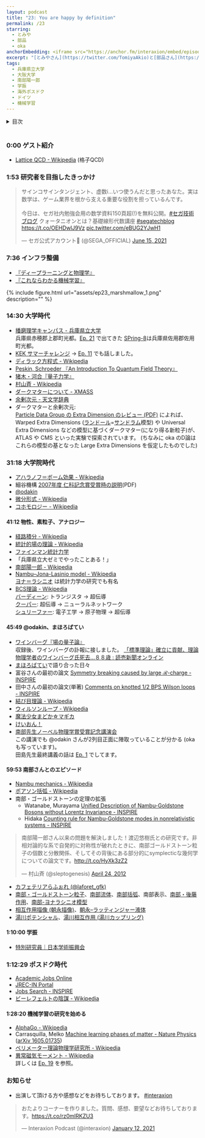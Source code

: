 ```yaml
---
layout: podcast
title: "23: You are happy by definition"
permalink: /23
starring:
  - とみや
  - 部品
  - oka
anchorEmbedding: <iframe src="https://anchor.fm/interaxion/embed/episodes/23-You-are-happy-by-definition-----oka-e15d8sd" height="102px" width="500px" frameborder="0" scrolling="no"></iframe>
excerpt: "[とみやさん](https://twitter.com/TomiyaAkio)と[部品さん](https://twitter.com/tjmlab)、[oka](https://twitter.com/nowohyeah)で研究者になるまで、機械学習をはじめたきっかけなどについて話しました。[Ep. 24](https://interaxion-podcast.github.io/24) に続きます。"
tags:
  - 兵庫県立大学
  - 大阪大学
  - 南部陽一郎
  - 学振
  - 海外ポスドク
  - ドイツ
  - 機械学習
---
```


<details>
<!-- https://github.com/gettalong/kramdown/issues/155#issuecomment-339793629 -->
<summary markdown='span'>目次</summary>
<nav>
  * this unordered seed list will be replaced by toc as unordered list
  {:toc}
<!-- https://stackoverflow.com/a/38419441/11480802 -->
</nav>
</details>
<br>

### 0:00 ゲスト紹介

- [Lattice QCD - Wikipedia](https://en.wikipedia.org/wiki/Lattice_QCD) (格子QCD)

### 1:53 研究者を目指したきっかけ

<blockquote class="twitter-tweet tw-align-center"><p lang="ja" dir="ltr">サインコサインタンジェント、虚数i…いつ使うんだと思ったあなた。実は数学は、ゲーム業界を根から支える重要な役割を担っているんです。<br><br>今日は、セガ社内勉強会用の数学資料150頁超(!)を無料公開。<a href="https://twitter.com/hashtag/%E3%82%BB%E3%82%AC%E6%8A%80%E8%A1%93%E3%83%96%E3%83%AD%E3%82%B0?src=hash&amp;ref_src=twsrc%5Etfw">#セガ技術ブログ</a> クォータニオンとは？基礎線形代数講座 <a href="https://twitter.com/hashtag/segatechblog?src=hash&amp;ref_src=twsrc%5Etfw">#segatechblog</a> <a href="https://t.co/OEHDwlJ9Vz">https://t.co/OEHDwlJ9Vz</a> <a href="https://t.co/eBUG2YJwH1">pic.twitter.com/eBUG2YJwH1</a></p>&mdash; セガ公式アカウント🦔 (@SEGA_OFFICIAL) <a href="https://twitter.com/SEGA_OFFICIAL/status/1404640339302838276?ref_src=twsrc%5Etfw">June 15, 2021</a>
</blockquote> <script async src="https://platform.twitter.com/widgets.js" charset="utf-8"></script>

### 7:36 インフラ整備

- [『ディープラーニングと物理学』](https://amzn.to/3rISRqe)
- [『これならわかる機械学習』](https://amzn.to/3C2avdd)

{% include figure.html url="assets/ep23_marshmallow_1.png" description="" %}

### 14:30 大学時代

- [播磨理学キャンパス - 兵庫県立大学](https://www.u-hyogo.ac.jp/campuslife/access/campus03.html)  
  兵庫県赤穂郡上郡町光都。[Ep. 21](https://interaxion-podcast.github.io/21) で出てきた [SPring-8](http://www.spring8.or.jp/ja/about_us/whats_sp8/)は兵庫県佐用郡佐用町光都。
- [KEK サマーチャレンジ](https://www2.kek.jp/ksc/) → [Ep. 11](https://interaxion-podcast.github.io/11) でも話しました。
- [ディラック方程式 - Wikipedia](https://ja.wikipedia.org/wiki/%E3%83%87%E3%82%A3%E3%83%A9%E3%83%83%E3%82%AF%E6%96%B9%E7%A8%8B%E5%BC%8F)
- [Peskin, Schroeder 『An Introduction To Quantum Field Theory』](https://amzn.to/3j7DCmV)
- [猪木・河合『量子力学』](https://amzn.to/3C3jbAk)
- [村山斉 - Wikipedia](https://ja.wikipedia.org/wiki/%E6%9D%91%E5%B1%B1%E6%96%89)
- [ダークマターについて - XMASS](http://www-sk.icrr.u-tokyo.ac.jp/xmass/darkmatter/index.html)
- [余剰次元 - 天文学辞典](https://astro-dic.jp/extra-dimension/)
- ダークマターと余剰次元:  
  [Particle Data Group の Extra Dimension のレビュー (PDF)](https://pdg.lbl.gov/2020/reviews/rpp2020-rev-extra-dimensions.pdf) によれば、Warped Extra Dimensions ([ランドール](https://ja.wikipedia.org/wiki/%E3%83%AA%E3%82%B5%E3%83%BB%E3%83%A9%E3%83%B3%E3%83%89%E3%83%BC%E3%83%AB)=[サンドラム](https://ja.wikipedia.org/wiki/%E3%83%A9%E3%83%9E%E3%83%B3%E3%83%BB%E3%82%B5%E3%83%B3%E3%83%89%E3%83%A9%E3%83%A0)模型) や Universal Extra Dimensions などの模型に基づくダークマター(になり得る新粒子)が、ATLAS や CMS といった実験で探索されています。 (ちなみに oka のD論はこれらの模型の基となった Large Extra Dimensions を仮定したものでした)

### 31:18 大学院時代

- [アハラノフ＝ボーム効果 - Wikipedia](https://ja.wikipedia.org/wiki/%E3%82%A2%E3%83%8F%E3%83%A9%E3%83%8E%E3%83%95%EF%BC%9D%E3%83%9C%E3%83%BC%E3%83%A0%E5%8A%B9%E6%9E%9C)
- 細谷機構 [2007年度 仁科記念賞受賞時の説明](https://www.nishina-mf.or.jp/wp/wp-content/uploads/2019/12/2007NKSjp-1.pdf)(PDF)
- [@odakin](https://twitter.com/odakin)
- [微分形式 - Wikipedia](https://ja.wikipedia.org/wiki/%E5%BE%AE%E5%88%86%E5%BD%A2%E5%BC%8F)
- [コホモロジー - Wikipedia](https://ja.wikipedia.org/wiki/%E3%82%B3%E3%83%9B%E3%83%A2%E3%83%AD%E3%82%B8%E3%83%BC)

#### 41:12 物性、素粒子、アナロジー

- [経路積分 - Wikipedia](https://ja.wikipedia.org/wiki/%E7%B5%8C%E8%B7%AF%E7%A9%8D%E5%88%86)
- [統計的場の理論 - Wikipedia](https://ja.wikipedia.org/wiki/%E7%B5%B1%E8%A8%88%E7%9A%84%E5%A0%B4%E3%81%AE%E7%90%86%E8%AB%96)
- [ファインマン統計力学](https://amzn.to/3xSidDs)
- 「兵庫県立大ゼミでやったことある！」
- [南部陽一郎 - Wikipedia](https://ja.wikipedia.org/wiki/%E5%8D%97%E9%83%A8%E9%99%BD%E4%B8%80%E9%83%8E)
- [Nambu–Jona-Lasinio model - Wikipedia](https://en.wikipedia.org/wiki/Nambu%E2%80%93Jona-Lasinio_model)  
  [ヨナ＝ラシニオ](https://ja.wikipedia.org/wiki/%E3%82%B8%E3%83%A7%E3%83%B4%E3%82%A1%E3%83%B3%E3%83%8B%E3%83%BB%E3%83%A8%E3%83%8A%EF%BC%9D%E3%83%A9%E3%82%B7%E3%83%8B%E3%82%AA) は統計力学の研究でも有名
- [BCS理論 - Wikipedia](https://ja.wikipedia.org/wiki/BCS%E7%90%86%E8%AB%96)  
  [バーディーン](https://ja.wikipedia.org/wiki/%E3%82%B8%E3%83%A7%E3%83%B3%E3%83%BB%E3%83%90%E3%83%BC%E3%83%87%E3%82%A3%E3%83%BC%E3%83%B3): トランジスタ → 超伝導  
  [クーパー](https://ja.wikipedia.org/wiki/%E3%83%AC%E3%82%AA%E3%83%B3%E3%83%BB%E3%82%AF%E3%83%BC%E3%83%91%E3%83%BC): 超伝導 → ニューラルネットワーク  
  [シュリーファー](https://ja.wikipedia.org/wiki/%E3%82%B8%E3%83%A7%E3%83%B3%E3%83%BB%E3%83%AD%E3%83%90%E3%83%BC%E3%83%88%E3%83%BB%E3%82%B7%E3%83%A5%E3%83%AA%E3%83%BC%E3%83%95%E3%82%A1%E3%83%BC): 電子工学 → 原子物理 → 超伝導

#### 45:49 @odakin、まほろばてい

- [ワインバーグ『場の量子論』](https://amzn.to/3A0wAY5)  
  収録後、ワインバーグの訃報に接しました。 [「標準理論」確立に貢献、理論物理学者のワインバーグ氏死去…８８歳 : 読売新聞オンライン](https://www.yomiuri.co.jp/science/20210725-OYT1T50194/)
- [まほろばてい](https://tabelog.com/osaka/A2706/A270601/27027335/)で語り合った日々
- 富谷さんの最初の論文  [Symmetry breaking caused by large $\mathcal R$-charge - INSPIRE](https://inspirehep.net/literature/1293704)
- 田中さんの最初の論文(単著) [Comments on knotted 1/2 BPS Wilson loops - INSPIRE](https://inspirehep.net/literature/1112593)
- [結び目理論 - Wikipedia](https://ja.wikipedia.org/wiki/%E7%B5%90%E3%81%B3%E7%9B%AE%E7%90%86%E8%AB%96)
- [ウィルソンループ - Wikipedia](https://ja.wikipedia.org/wiki/%E3%82%A6%E3%82%A3%E3%83%AB%E3%82%BD%E3%83%B3%E3%83%AB%E3%83%BC%E3%83%97)
- [魔法少女まどか☆マギカ](https://amzn.to/3C3dli9)
- [けいおん！](https://amzn.to/2V7P61O)
- [南部先生ノーベル物理学賞受賞記念講演会](http://www.phys.sci.osaka-u.ac.jp/ja_old/ja/announce/nambu-talk-2009.html)  
  この講演でも @odakin さんが2列目正面に陣取っていることが分かる (okaも写っています)。  
  田島先生最終講義の話は [Ep. 1](https://interaxion-podcast.github.io/1) でしてます。

#### 59:53 南部さんとのエピソード

- [Nambu mechanics - Wikipedia](https://en.wikipedia.org/wiki/Nambu_mechanics)
- [ポアソン括弧 - Wikipedia](https://ja.wikipedia.org/wiki/%E3%83%9D%E3%82%A2%E3%82%BD%E3%83%B3%E6%8B%AC%E5%BC%A7)
- 南部・ゴールドストーンの定理の拡張
  - Watanabe, Murayama [Unified Description of Nambu-Goldstone Bosons without Lorentz Invariance - INSPIRE](https://inspirehep.net/literature/1092745)
  - Hidaka [Counting rule for Nambu-Goldstone modes in nonrelativistic systems - INSPIRE](https://inspirehep.net/literature/1093119)

<blockquote class="twitter-tweet tw-align-center"><p lang="ja" dir="ltr">南部陽一郎さん以来の問題を解決しました！渡辺悠樹氏との研究です。非相対論的な系で自発的に対称性が破れたときに、南部ゴールドストーン粒子の個数と分散関係、そしてその背後にある部分的にsymplecticな幾何学についての論文です。<a href="http://t.co/HyXk3zZ2">http://t.co/HyXk3zZ2</a></p>&mdash; 村山斉 (@sleptogenesis) <a href="https://twitter.com/sleptogenesis/status/194684109388386304?ref_src=twsrc%5Etfw">April 24, 2012</a>
</blockquote> <script async src="https://platform.twitter.com/widgets.js" charset="utf-8"></script>

- [カフェテリアらふぉれ (@laforet_gfk)](https://twitter.com/laforet_gfk)
- [南部・ゴールドストーン粒子](https://ja.wikipedia.org/wiki/%E5%8D%97%E9%83%A8%E3%83%BB%E3%82%B4%E3%83%BC%E3%83%AB%E3%83%89%E3%82%B9%E3%83%88%E3%83%BC%E3%83%B3%E7%B2%92%E5%AD%90)、[南部流体](https://doi.org/10.11316/butsuri.72.4_236)、[南部括弧](https://doi.org/10.11316/butsuri.72.4_231)、南部表示、[南部・後藤作用](https://en.wikipedia.org/wiki/Nambu%E2%80%93Goto_action)、[南部-ヨナラシニオ模型](https://en.wikipedia.org/wiki/Nambu%E2%80%93Jona-Lasinio_model)
- [相互作用描像 (朝永描像)](https://ja.wikipedia.org/wiki/%E7%9B%B8%E4%BA%92%E4%BD%9C%E7%94%A8%E6%8F%8F%E5%83%8F)、[朝永–ラッティンジャー液体](https://ja.wikipedia.org/wiki/%E6%9C%9D%E6%B0%B8%E2%80%93%E3%83%A9%E3%83%83%E3%83%86%E3%82%A3%E3%83%B3%E3%82%B8%E3%83%A3%E3%83%BC%E6%B6%B2%E4%BD%93)
- [湯川ポテンシャル](https://ja.wikipedia.org/wiki/%E6%B9%AF%E5%B7%9D%E3%83%9D%E3%83%86%E3%83%B3%E3%82%B7%E3%83%A3%E3%83%AB)、[湯川相互作用 (湯川カップリング)](https://ja.wikipedia.org/wiki/%E6%B9%AF%E5%B7%9D%E7%9B%B8%E4%BA%92%E4%BD%9C%E7%94%A8)

#### 1:10:00 学振

- [特別研究員｜日本学術振興会](https://www.jsps.go.jp/j-pd/)

### 1:12:29 ポスドク時代

- [Academic Jobs Online](https://academicjobsonline.org/)
- [JREC-IN Portal](https://jrecin.jst.go.jp/seek/SeekTop)
- [Jobs Search - INSPIRE](https://inspirehep.net/jobs?sort=mostrecent&size=25&page=1)
- [ビーレフェルトの陰謀 - Wikipedia](https://ja.wikipedia.org/wiki/%E3%83%93%E3%83%BC%E3%83%AC%E3%83%95%E3%82%A7%E3%83%AB%E3%83%88%E3%81%AE%E9%99%B0%E8%AC%80)

#### 1:28:20 機械学習の研究を始める

- [AlphaGo - Wikipedia](https://ja.wikipedia.org/wiki/AlphaGo)
- Carrasquilla, Melko [Machine learning phases of matter - Nature Physics](https://www.nature.com/articles/nphys4035) ([arXiv 1605.01735](https://arxiv.org/abs/1605.01735))
- [ペリメーター理論物理学研究所 - Wikipedia](https://ja.wikipedia.org/wiki/%E3%83%9A%E3%83%AA%E3%83%A1%E3%83%BC%E3%82%BF%E3%83%BC%E7%90%86%E8%AB%96%E7%89%A9%E7%90%86%E5%AD%A6%E7%A0%94%E7%A9%B6%E6%89%80)
- [異常磁気モーメント - Wikipedia](https://ja.wikipedia.org/wiki/%E7%95%B0%E5%B8%B8%E7%A3%81%E6%B0%97%E3%83%A2%E3%83%BC%E3%83%A1%E3%83%B3%E3%83%88)  
  詳しくは [Ep. 19](https://interaxion-podcast.github.io/19) を参照。

### お知らせ

- 出演して頂ける方や感想などをお待ちしております。 [#interaxion](https://twitter.com/hashtag/interaxion)

<blockquote class="twitter-tweet tw-align-center"><p lang="ja" dir="ltr">おたよりコーナーを作りました。質問、感想、要望などお待ちしております。<a href="https://t.co/rz0mlRKZU3">https://t.co/rz0mlRKZU3</a></p>— Interaxion Podcast (@interaxion) <a href="https://twitter.com/interaxion/status/1348936492488421378?ref_src=twsrc%5Etfw">January 12, 2021</a> </blockquote> <script async src="https://platform.twitter.com/widgets.js" charset="utf-8"></script>
